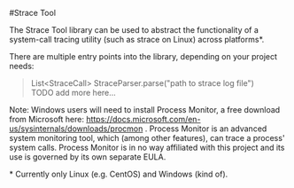 #Strace Tool

The Strace Tool library can be used to abstract the functionality of a
system-call tracing utility (such as strace on Linux) across platforms*.

There are multiple entry points into the library, depending on your
project needs:

>List\<StraceCall> StraceParser.parse("path to strace log file") \
> TODO add more here...

Note: Windows users will need to install Process Monitor, a free download from
Microsoft here: https://docs.microsoft.com/en-us/sysinternals/downloads/procmon .
Process Monitor is an advanced system monitoring tool, which (among other
features), can trace a process' system calls. Process Monitor is in no way 
affiliated with this project and its use is governed by its own separate EULA.

\* Currently only Linux (e.g. CentOS) and Windows (kind of).
